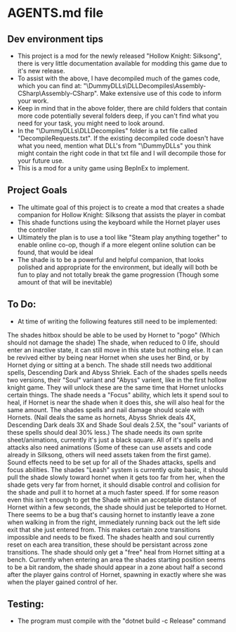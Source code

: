 # AGENTS.md file

## Dev environment tips
- This project is a mod for the newly released "Hollow Knight: Silksong", there is very little documentation available for modding this game due to it's new release.
- To assist with the above, I have decompiled much of the games code, which you can find at: "\DummyDLLs\DLLDecompiles\Assembly-CSharp\Assembly-CSharp". Make extensive use of this code to inform your work.
- Keep in mind that in the above folder, there are child folders that contain more code potentially several folders deep, if you can't find what you need for your task, you might need to look around.
- In the "\DummyDLLs\DLLDecompiles" folder is a txt file called "DecompileRequests.txt". If the existing decompiled code doesn't have what you need, mention what DLL's from "\DummyDLLs" you think might contain the right code in that txt file and I will decompile those for your future use.
- This is a mod for a unity game using BepInEx to implement.


## Project Goals
- The ultimate goal of this project is to create a mod that creates a shade companion for Hollow Knight: Silksong that assists the player in combat
- This shade functions using the keyboard while the Hornet player uses the controller
- Ultimately the plan is to use a tool like "Steam play anything together" to enable online co-op, though if a more elegent online solution can be found, that would be ideal
- The shade is to be a powerful and helpful companion, that looks polished and appropriate for the environment, but ideally will both be fun to play and not totally break the game progression (Though some amount of that will be inevitable)


## To Do:
- At time of writing the following features still need to be implemented:

The shades hitbox should be able to be used by Hornet to "pogo" (Which should not damage the shade)
The shade, when reduced to 0 life, should enter an inactive state, it can still move in this state but nothing else. It can be revived either by being near Hornet when she uses her Bind, or by Hornet dying or sitting at a bench.
The shade still needs two additional spells, Descending Dark and Abyss Shriek.
Each of the shades spells needs two versions, their "Soul" variant and "Abyss" varient, like in the first hollow knight game. They will unlock these are the same time that Hornet unlocks certain things.
The shade needs a "Focus" ability, which lets it spend soul to heal, if Hornet is near the shade when it does this, she will also heal for the same amount.
The shades spells and nail damage should scale with Hornets. (Nail deals the same as hornets, Abyss Shriek deals 4X, Descending Dark deals 3X and Shade Soul deals 2.5X, the "soul" variants of these spells should deal 30% less.)
The shade needs its own sprite sheet/animations, currently it's just a black square. All of it's spells and attacks also need animations (Some of these can use assets and code already in Silksong, others will need assets taken from the first game).
Sound effects need to be set up for all of the Shades attacks, spells and focus abilities.
The shades "Leash" system is currently quite basic, it should pull the shade slowly toward hornet when it gets too far from her, when the shade gets very far from hornet, it should disable control and collision for the shade and pull it to hornet at a much faster speed. If for some reason even this isn't enough to get the Shade within an acceptable distance of Hornet within a few seconds, the shade should just be teleported to Hornet.
There seems to be a bug that's causing hornet to instantly leave a zone when walking in from the right, immediately running back out the left side exit that she just entered from. This makes certain zone transitions impossible and needs to be fixed.
The shades health and soul currently reset on each area transition, these should be persistant across zone transitions. The shade should only get a "free" heal from Hornet sitting at a bench.
Currently when entering an area the shades starting position seems to be a bit random, the shade should appear in a zone about half a second after the player gains control of Hornet, spawning in exactly where she was when the player gained control of her.


## Testing:

- The program must compile with the "dotnet build -c Release" command
